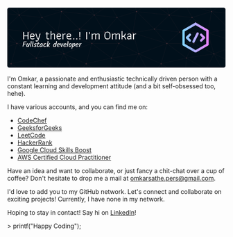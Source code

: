 ![Profile Banner](./public/github-header-image.png)

I'm Omkar, a passionate and enthusiastic technically driven person with a constant learning and development attitude (and a bit self-obsessed too, hehe).

I have various accounts, and you can find me on:
- [CodeChef](https://www.codechef.com/users/omkar_sggs)
- [GeeksforGeeks](https://auth.geeksforgeeks.org/user/omkarsathe01)
- [LeetCode](https://leetcode.com/Omkarsathe/)
- [HackerRank](https://www.hackerrank.com/profile/omkarsathe)
- [Google Cloud Skills Boost](https://www.cloudskillsboost.google/public_profiles/04439e39-6de0-4a86-90f1-36b87785a0d4)
- [AWS Certified Cloud Practitioner](https://www.credly.com/badges/7ef50f6a-4d46-4b76-9820-4f0699608755/public_url)

Have an idea and want to collaborate, or just fancy a chit-chat over a cup of coffee? Don't hesitate to drop me a mail at [omkarsathe.pers@gmail.com](mailto:omkarsathe.pers@gmail.com?subject=Hey%20Omkar,%20Let's%20Connect!&body=Please%20share%20your%20comment%20below:%0A%0A-------------------------------------%0A%0A[What's%20in%20your%20mind?]%0A%0A--------------------------------------%0A%0ASource%20Link:%20https://github.com/omkarsathe01/).

I'd love to add you to my GitHub network. Let's connect and collaborate on exciting projects! Currently, I have none in my network.

Hoping to stay in contact! Say hi on [LinkedIn](https://www.linkedin.com/in/omkarsathe01/)!

\> printf("Happy Coding");
